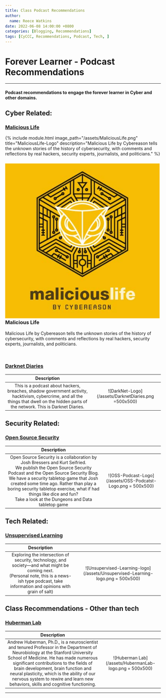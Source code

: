```yaml
---
title: Class Podcast Recommendations
author: 
  name: Reece Watkins
date: 2022-06-08 14:00:00 +0800
categories: [Blogging, Recommendations]
tags: [CyCCC, Recommendations, Podcast, Tech, ]
---
```

<!-- ![CyCCC22002Image](/assets/CyCCC22002-logo.jpg) -->

# Forever Learner - Podcast Recommendations
---
####  Podcast recommendations to engage the forever learner in Cyber and other domains. 

## Cyber Related:
### [Malicious Life](https://malicious.life/)
{% include module.html image_path="/assets/MaliciousLife.png" title="MaliciousLife-Logo" description="Malicious Life by Cybereason tells the unknown stories of the history of cybersecurity, with comments and reflections by real hackers, security experts, journalists, and politicians." %}

<div style="clear: both;">
  <div style="float: left; margin-right 10%;">
    <img src="/assets/MaliciousLife.png" alt="" href="https://malicious.life" width="500" height="500">
  </div>
  <div>
    <h3 href="https://malicious.life">Malicious Life</h3>
    <p>Malicious Life by Cybereason tells the unknown stories of the history of cybersecurity, with comments and reflections by real hackers, security experts, journalists, and politicians.</p>
  </div>
</div>
<br />
<!-- | Description |  |
|:-:|:-:|
| Malicious Life by Cybereason tells the unknown stories of the history of cybersecurity, with comments and reflections by real hackers, security experts, journalists, and politicians. | ![MaliciousLife-Logo](/assets/MaliciousLife.png = 500x500) | -->

### [Darknet Diaries](https://darknetdiaries.com)

| Description |  |
|:-:|:-:|
| This is a podcast about hackers, breaches, shadow government activity, hacktivism, cybercrime, and all the things that dwell on the hidden parts of the network. This is Darknet Diaries. | ![DarkNet-Logo](/assets/DarknetDiaries.png =500x500) |

## Security Related:
### [Open Source Security](https://opensourcesecurity.io/)

| Description |  |
|:-:|:-:|
| Open Source Security is a collaboration by Josh Bressers and Kurt Seifried. <br />We publish the Open Source Security Podcast and the Open Source Security Blog. <br />We have a security tabletop game that Josh created some time ago. Rather than play a boring security tabletop exercise, what if had things like dice and fun?<br /> Take a look at the Dungeons and Data tabletop game | ![OSS-Podcast-Logo](/assets/OSS-Podcatst-Logo.png = 500x500) |

## Tech Related:
### [Unsupervised Learning](https://danielmiessler.com/podcast/)

| Description |  |
|:-:|:-:|
| Exploring the intersection of security, technology, and society—and what might be coming next.<br /> (Personal note, this is a news-ish type podcast, take information and opinions with grain of salt) | ![Unsupervised-Learning-logo](/assets/Unsupervised-Learning-logo.png = 500x500) |

## Class Recommendations - Other than tech
### [Huberman Lab](https://hubermanlab.com/)

| Description |  |
|:-:|:-:|
| Andrew Huberman, Ph.D., is a neuroscientist and tenured Professor in the Department of Neurobiology at the Stanford University School of Medicine. He has made numerous significant contributions to the fields of brain development, brain function and neural plasticity, which is the ability of our nervous system to rewire and learn new behaviors, skills and cognitive functioning. | ![Huberman Lab](/assets/HubermanLab-logo.png = 500x500) |

---